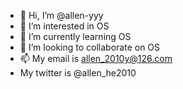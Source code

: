 - 👋 Hi, I’m @allen-yyy
- 👀 I’m interested in OS
- 🌱 I’m currently learning OS
- 💞️ I’m looking to collaborate on OS
- 📫 My email is allen_2010y@126.com
- My twitter is @allen_he2010
<!---
allen-yyy/allen-yyy is a ✨ special ✨ repository because its `README.md` (this file) appears on your GitHub profile.
You can click the Preview link to take a look at your changes.
--->
